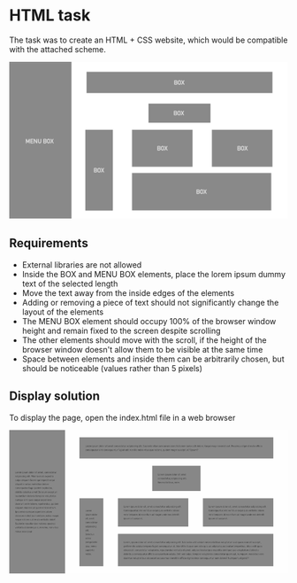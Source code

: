 # HTML task

The task was to create an HTML + CSS website, which would be compatible with the attached scheme.

![Website schema](task-html.png "Website schema")

## Requirements

- External libraries are not allowed
- Inside the BOX and MENU BOX elements, place the lorem ipsum dummy text of the selected length
- Move the text away from the inside edges of the elements
- Adding or removing a piece of text should not significantly change the layout of the elements
- The MENU BOX element should occupy 100% of the browser window height and remain fixed to the screen despite scrolling
- The other elements should move with the scroll, if the height of the browser window doesn't allow them to be visible at the same time
- Space between elements and inside them can be arbitrarily chosen, but should be noticeable (values rather than 5 pixels)

## Display solution

To display the page, open the index.html file in a web browser

![Solution screenshot](Screenshot.png "Solution screenshot")